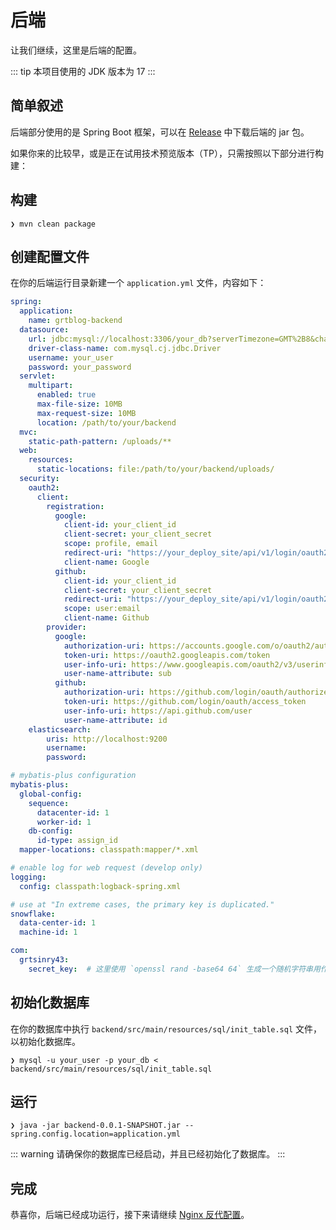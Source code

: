 # 后端

让我们继续，这里是后端的配置。

::: tip
本项目使用的 JDK 版本为 17
:::

## 简单叙述

后端部分使用的是 Spring Boot 框架，可以在 [Release](https://github.com/grtsinry43/grtblog/releases) 中下载后端的 jar 包。

如果你来的比较早，或是正在试用技术预览版本（TP），只需按照以下部分进行构建：

## 构建

```shell
❯ mvn clean package
```

## 创建配置文件

在你的后端运行目录新建一个 `application.yml` 文件，内容如下：

```yaml
spring:
  application:
    name: grtblog-backend
  datasource:
    url: jdbc:mysql://localhost:3306/your_db?serverTimezone=GMT%2B8&characterEncoding=utf-8&useSSL=false&allowPublicKeyRetrieval=true
    driver-class-name: com.mysql.cj.jdbc.Driver
    username: your_user
    password: your_password
  servlet:
    multipart:
      enabled: true
      max-file-size: 10MB
      max-request-size: 10MB
      location: /path/to/your/backend
  mvc:
    static-path-pattern: /uploads/**
  web:
    resources:
      static-locations: file:/path/to/your/backend/uploads/
  security:
    oauth2:
      client:
        registration:
          google:
            client-id: your_client_id
            client-secret: your_client_secret
            scope: profile, email
            redirect-uri: "https://your_deploy_site/api/v1/login/oauth2/code/google"
            client-name: Google
          github:
            client-id: your_client_id
            client-secret: your_client_secret
            redirect-uri: "https://your_deploy_site/api/v1/login/oauth2/code/github"
            scope: user:email
            client-name: Github
        provider:
          google:
            authorization-uri: https://accounts.google.com/o/oauth2/auth
            token-uri: https://oauth2.googleapis.com/token
            user-info-uri: https://www.googleapis.com/oauth2/v3/userinfo
            user-name-attribute: sub
          github:
            authorization-uri: https://github.com/login/oauth/authorize
            token-uri: https://github.com/login/oauth/access_token
            user-info-uri: https://api.github.com/user
            user-name-attribute: id
    elasticsearch:
        uris: http://localhost:9200
        username: 
        password: 

# mybatis-plus configuration
mybatis-plus:
  global-config:
    sequence:
      datacenter-id: 1
      worker-id: 1
    db-config:
      id-type: assign_id
  mapper-locations: classpath:mapper/*.xml

# enable log for web request (develop only)
logging:
  config: classpath:logback-spring.xml

# use at "In extreme cases, the primary key is duplicated."
snowflake:
  data-center-id: 1
  machine-id: 1

com:
  grtsinry43:
    secret_key:  # 这里使用 `openssl rand -base64 64` 生成一个随机字符串用作密钥
```

## 初始化数据库

在你的数据库中执行 `backend/src/main/resources/sql/init_table.sql` 文件，以初始化数据库。

```shell
❯ mysql -u your_user -p your_db < backend/src/main/resources/sql/init_table.sql
```

## 运行

```shell
❯ java -jar backend-0.0.1-SNAPSHOT.jar --spring.config.location=application.yml
```

::: warning
请确保你的数据库已经启动，并且已经初始化了数据库。
:::

## 完成
恭喜你，后端已经成功运行，接下来请继续 [Nginx 反代配置](/quick-start/nginx-config.md)。
